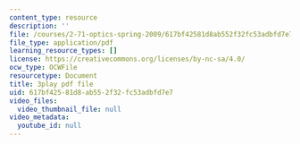 ```yaml
---
content_type: resource
description: ''
file: /courses/2-71-optics-spring-2009/617bf42581d8ab552f32fc53adbfd7e7_vcqPRPkyWPU.pdf
file_type: application/pdf
learning_resource_types: []
license: https://creativecommons.org/licenses/by-nc-sa/4.0/
ocw_type: OCWFile
resourcetype: Document
title: 3play pdf file
uid: 617bf425-81d8-ab55-2f32-fc53adbfd7e7
video_files:
  video_thumbnail_file: null
video_metadata:
  youtube_id: null
---
```

